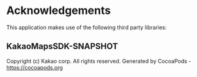 # Acknowledgements
This application makes use of the following third party libraries:

## KakaoMapsSDK-SNAPSHOT

Copyright (c) Kakao corp. All rights reserved.
Generated by CocoaPods - https://cocoapods.org
